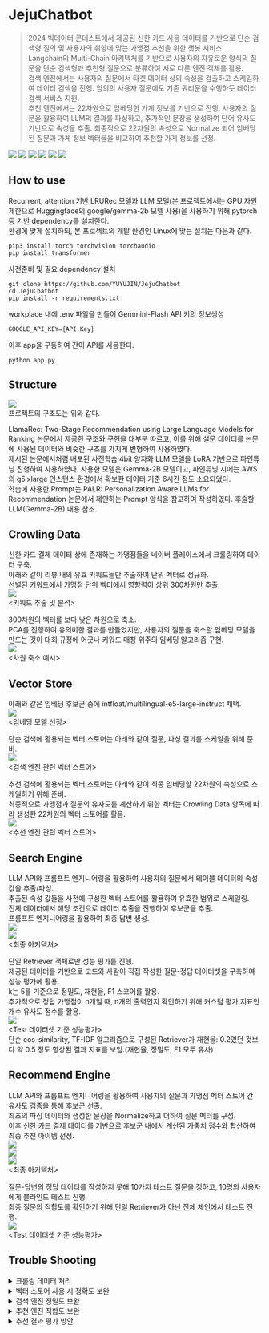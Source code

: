 # JejuChatbot
> 2024 빅데이터 콘테스트에서 제공된 신한 카드 사용 데이터를 기반으로 단순 검색형 질의 및 사용자의 취향에 맞는 가맹점 추천을 위한 챗봇 서비스  
> Langchain의 Multi-Chain 아키텍처를 기반으로 사용자의 자유로운 양식의 질문을 단순 검색형과 추천형 질문으로 분류하여 서로 다른 엔진 객체를 활용.  
> 검색 엔진에서는 사용자의 질문에서 타겟 데이터 상의 속성을 검출하고 스케일하여 데이터 검색을 진행. 임의의 사용자 질문에도 기존 쿼리문을 수행하듯 데이터 검색 서비스 지원.  
> 추천 엔진에서는 22차원으로 임베딩한 가게 정보를 기반으로 진행. 사용자의 질문을 활용하여 LLM의 결과를 파싱하고, 추가적인 문장을 생성하여 단어 유사도 기반으로 속성을 추출. 최종적으로 22차원의 속성으로 Normalize 되어 임베딩된 질문과 가게 정보 벡터들을 비교하여 추천할 가게 정보를 선정.  

<img src=https://img.shields.io/badge/python-3.10.0-green></img>
<img src=https://img.shields.io/badge/transformer-4.45.2-yellow></img>
<img src=https://img.shields.io/badge/Langchain-0.3.4-blue></img>
<img src=https://img.shields.io/badge/FAISS-1.7.2-orange></img>
<img src=https://img.shields.io/badge/pytorch-2.3.1-red></img>
<img src=https://img.shields.io/badge/GeminiFlash-1.5.0-purple></img>

## How to use
 Recurrent, attention 기반 LRURec 모델과 LLM 모델(본 프로젝트에서는 GPU 자원 제한으로 Huggingface의 google/gemma-2b 모델 사용)을 사용하기 위해 pytorch등 기반 dependency를 설치한다.  
 환경에 맞게 설치하되, 본 프로젝트의 개발 환경인 Linux에 맞는 설치는 다음과 같다.
```
pip3 install torch torchvision torchaudio
pip install transformer
```  
  
 사전준비 및 필요 dependency 설치   
```
git clone https://github.com/YUYUJIN/JejuChatbot
cd JejuChatbot
pip install -r requirements.txt
```

 workplace 내에 .env 파일을 만들어 Gemmini-Flash API 키의 정보생성
```
GOOGLE_API_KEY={API Key}
```

 이후 app을 구동하여 간이 API를 사용한다.  
```
python app.py
```

## Structure
<img src=https://github.com/YUYUJIN/JejuChatbot/blob/main/image/structure.png></img>  
프로젝트의 구조도는 위와 같다.  
  
 LlamaRec: Two-Stage Recommendation using Large Language Models for Ranking 논문에서 제공한 구조와 구현을 대부분 따르고, 이를 위해 설문 데이터를 논문에 사용된 데이터와 비슷한 구조를 가지게 변형하여 사용하였다.  
 제시된 논문에서처럼 배포된 사전학습 4bit 양자화 LLM 모델을 LoRA 기반으로 파인튜닝 진행하여 사용하였다. 사용한 모델은 Gemma-2B 모델이고, 파인튜닝 시에는 AWS의 g5.xlarge 인스턴스 환경에서 확보한 데이터 기준 6시간 정도 소요되었다.  
 학습에 사용한 Prompt는 PALR: Personalization Aware LLMs for Recommendation 논문에서 제안하는 Prompt 양식을 참고하여 작성하였다. 후술할 LLM(Gemma-2B) 내용 참조.  

## Crowling Data
 신한 카드 결제 데이터 상에 존재하는 가맹점들을 네이버 플레이스에서 크롤링하여 데이터 구축.  
 아래와 같이 리뷰 내의 유효 키워드들만 추출하여 단위 벡터로 정규화.  
 선별된 키워드에서 가맹점 단위 벡터에서 영향력이 상위 300차원만 추출.  
<img src=https://github.com/YUYUJIN/JejuChatbot/blob/main/image/crowlingdata1.png></img>  
<키워드 추출 및 분석>  
  
 300차원의 벡터를 보다 낮은 차원으로 축소.  
 PCA를 진행하여 유의미한 결과를 만들었지만, 사용자의 질문을 축소할 임베딩 모델을 만드는 것이 대회 규정에 어긋나 키워드 매칭 위주의 임베딩 알고리즘 구현.    
<img src=https://github.com/YUYUJIN/JejuChatbot/blob/main/image/crowlingdata2.png></img>  
<차원 축소 예시>  

## Vector Store
 아래와 같은 임베딩 후보군 중에 intfloat/multilingual-e5-large-instruct 채택.      
<img src=https://github.com/YUYUJIN/JejuChatbot/blob/main/image/embedingmodel.png></img>  
<임베딩 모델 선정>  
  
 단순 검색에 활용되는 벡터 스토어는 아래와 같이 질문, 파싱 결과를 스케일을 위해 준비.  
<img src=https://github.com/YUYUJIN/JejuChatbot/blob/main/image/searchstore.png></img>  
<검색 엔진 관련 벡터 스토어>  

 추천 검색에 활용되는 벡터 스토어는 아래와 같이 최종 임베딩할 22차원의 속성으로 스케일하기 위해 준비.  
 최종적으로 가맹점과 질문의 유사도를 계산하기 위한 벡터는 Crowling Data 항목에 따라 생성한 22차원의 벡터 스토어를 활용.   
<img src=https://github.com/YUYUJIN/JejuChatbot/blob/main/image/recommendstore.png></img>  
<추천 엔진 관련 벡터 스토어>  

## Search Engine
 LLM API와 프롬프트 엔지니어링을 활용하여 사용자의 질문에서 테이블 데이터의 속성 값을 추출/파싱.  
 추출된 속성 값들을 사전에 구성한 벡터 스토어를 활용하여 유효한 범위로 스케일링.  
 전체 데이터에서 해당 조건으로 데이터 추출을 진행하여 후보군을 추출.  
 프롬프트 엔지니어링을 활용하여 최종 답변 생성.      
<img src=https://github.com/YUYUJIN/JejuChatbot/blob/main/image/searchengine1.png></img>   
<img src=https://github.com/YUYUJIN/JejuChatbot/blob/main/image/searchengine2.png></img>  
<최종 아키텍처>
  
 단일 Retriever 객체로만 성능 평가를 진행.  
 제공된 데이터를 기반으로 코드와 사람이 직접 작성한 질문-정답 데이터셋을 구축하여 성능 평가에 활용.  
 k는 5를 기준으로 정밀도, 재현율, F1 스코어를 활용.  
 추가적으로 정답 가맹점이 n개일 때, n개의 출력인지 확인하기 위해 커스텀 평가 지표인 개수 유사도 점수를 활용.  
<img src=https://github.com/YUYUJIN/JejuChatbot/blob/main/image/searchmetrics.png></img>  
<Test 데이터셋 기준 성능평가>  
 단순 cos-similarity, TF-IDF 알고리즘으로 구성된 Retriever가 재현율: 0.2였던 것보다 약 0.5 정도 향상된 결과 지표를 보임.(재현율, 정밀도, F1 모두 유사)  

## Recommend Engine
 LLM API와 프롬프트 엔지니어링을 활용하여 사용자의 질문과 가맹점 벡터 스토어 간 유사도 검증을 통해 후보군 선출.  
 최초의 파싱 데이터와 생성한 문장을 Normalize하고 더하여 질문 벡터를 구성.  
 이후 신한 카드 결제 데이터를 기반으로 후보군 내에서 계산된 가중치 점수와 합산하여 최종 추천 아이템 선정.  
<img src=https://github.com/YUYUJIN/JejuChatbot/blob/main/image/recommendengine1.png></img>   
<img src=https://github.com/YUYUJIN/JejuChatbot/blob/main/image/recommendengine2.png></img>  
<img src=https://github.com/YUYUJIN/JejuChatbot/blob/main/image/recommendengine3.png></img>   
<최종 아키텍처>
  
 질문-답변의 정답 데이터를 작성하지 못해 10가지 테스트 질문을 정하고, 10명의 사용자에게 블라인드 테스트 진행.  
 최종 질문의 적합도를 확인하기 위해 단일 Retriever가 아닌 전체 체인에서 테스트 진행.    
<img src=https://github.com/YUYUJIN/JejuChatbot/blob/main/image/recommendmetrics.png></img>  
<Test 데이터셋 기준 성능평가> 

## Trouble Shooting
<details>
<summary>크롤링 데이터 처리</summary>

 네이버 플레이스에서 수집한 리뷰 데이터의 수가 가맹점 별로 편차가 많았다.

 항목 수가 적게는 10개에서 100개까지 차이가 존재하였고, 또한 확보된 리뷰 내용의 양이 달라 키워드를 추출하여 전체 데이터를 확인하면 소수의 가맹점 리뷰가 대부분을 차지하였다.

 이에 추출된 키워드에서 음식의 맛, 취향 등의 키워드를 수작업으로 필터링하였고, 가맹점 별로 검출 키워드 수로 벡터화한 후 가맹점 별 벡터를 크기가 1인 단위 벡터로 정규화하여 단순 합산에서 특정 가맹점이 높은 영향력을 가지는 것을 방지하였다.

 일차적으로 가맹점 별 키워드 영양력을 전체 데이터에서 합산하여 상위 300개의 키워드로 가맹점 리뷰 데이터를 벡터화하였다.

 최종에서는 300차원의 데이터는 차원의 저주, 이후 질문 쿼리 벡터와 유사도 연산을 위해 축소를 결정하였다.

 PCA 방식을 통해 15차원으로 축소 시 10개의 그룹으로 진행했을 때, 실루엣 스코어를 0.7까지 올릴 수 있었으나, 질문 쿼리를 임베딩할 수 없어 사용하지 않았다.

 300개의 키워드를 22개의 속성을 가지는 벡터로 다시 분해하여 최종적으로 22차원으로 가맹점 리뷰 데이터를 임베딩하였다.

</details>

<details>
<summary>벡터 스토어 사용 시 정확도 보완</summary>

 LLM의 결과를 파싱하여 얻은 단어 위주의 데이터를 스케일하기 위해 벡터 스토어를 활용하였다.

 초기 벡터 스토어는 임베딩 모델을 활용해 벡터화한 문장을 cos-similarity를 이용해 유사한 단어를 추출하는 방식으로 진행하였다.

 하지만 문장의 복잡도를 조금 올리거나 특정 단어들만 등장하는 것을 확인하였다.

 선정한 intfloat/multilingual-e5-large-instruct 모델은 유사 단어간 유사도를 보정하므로 단순 단어 위주로 구성한 page contents들을 의미론적 유사성이 높은 문장 구조로 변경하여 구성하였다.

 결과적으로 파싱한 단어들을 준비한 속성에 맞게 의미론적으로 유사한 단어로 스케일할 수 있었다.

 준비한 테스트 데이터 기준으로, 검출된 단어들을 분류할 때 정확도가 평균적으로 0.2~0.3에서 0.7~0.8로 향상되었다.
</details>

<details>
<summary>검색 엔진 정밀도 보완</summary>

 기존에는 벡터 스토어를 활용해 각 가맹점 별로 page contents를 구성하고 문서와 질문 쿼리 벡터 간 유사도로 후보군을 검출하였다.

 해당 방식에서는 단순 단어, 문장 간 유사도만을 활용해 수치의 높낮음, 범주에 속한 케이스를 잘 구별해내지 못하였다. 평가 데이터 기준, 정밀도 또한 0.2 이하였다.

 Text2Query를 위해 구현된 벡터 스토어, Chroma DB를 활용하였지만 질문에서 요구하는 가맹점을 잘 찾아내지 못해, 정밀도가 최초 케이스와 유사하였다.

 Text2Query를 간이로 구현하여 해결하였다. 문장에서 select를 진행하기 위한 속성들을 파싱하고 스케일하여 pandas 라이브러리를 사용하여 메모리 상의 데이터에서 적절한 데이터를 찾아 반환하였다.

 최종적으로 테스트 데이터 기준, 정밀도(k=5)를 0.2에서 0.74로 향상할 수 있었다.
</details>

<details>
<summary>추천 엔진 적합도 보완</summary>
  
 크롤링 데이터 처리 항목처럼 임베딩된 22차원의 속성 내에서 질문과 가맹점의 유사도를 비교하여 후보군을 검출하는 것을 목적으로 구현하였다.

 하지만 구현 시 단위 테스트에서 평가 질문들을 사람이 임의로 임베딩한 벡터와 같은 경향성이 적었다. 질문지를 기준으로 실제 사람이 만든 벡터와 내적이 평균적으로 5이하로 유사도가 낮다고 판단하였다(내적 최대값:22).
 
 1. LLM이 임베딩한 벡터 외에도 추가적인 파생 문장들을 생성하고 
 2. 위 문장들을 벡터 스토어를 활용하여 22차원의 속성으로 임베딩하였다.

 최종적으로 1번 벡터와 2번 벡터들의 평균 벡터를 활용하여 다시 평가 데이터로 테스트를 진행하였고, 내적이 평균적으로 7 정도로 유사도가 향상된 것을 확인하였다(평가 테스트인 질문은 약 10개의 데이터로 적은 표본이지만 향상된 결과로 채택하였다).
</details>  

<details>
<summary>추천 결과 평가 방안</summary>

 확보 데이터는 약 6만개의 데이터이고, 중복을 제거하고 가맹점 기준으로는 약 9천개의 데이터가 존재하였다.

 해당 데이터를 전부 검토하여 질문 당 정답 레이블을 만드는 것은 상당히 어려웠고, 사람이 직접 평가하는 것이기에 해석적인 요소가 포함되었다.

 이에 전체 아키텍처를 기반으로 10개의 질문에 대해 답변을 생성하고, 전체 데이터를 보지 않은 상태에서 10명의 지인에게 블라인드 테스트를 진행하였다.

 대체적으로 맵다/달콤하다/정갈하다 등 가맹점 벡터들이 명확히 구분되어 가지고 있는 속성에 대해서는 높은 만족도를 보이고, 부드럽다/바삭하다 등 표본적이 적어 속성을 가지는 벡터들이 두드러지지 않거나 보편적으로 넚게 분포한 속성이 포함된 질문에 대해서는 만족도가 낮았다.

 최종 평균은 7.7이었고, 최종 구현체에 대해서만 평가를 진행하여 이전 구현체와 비교점이 없는 것은 아쉬운 점이다.
</details>

